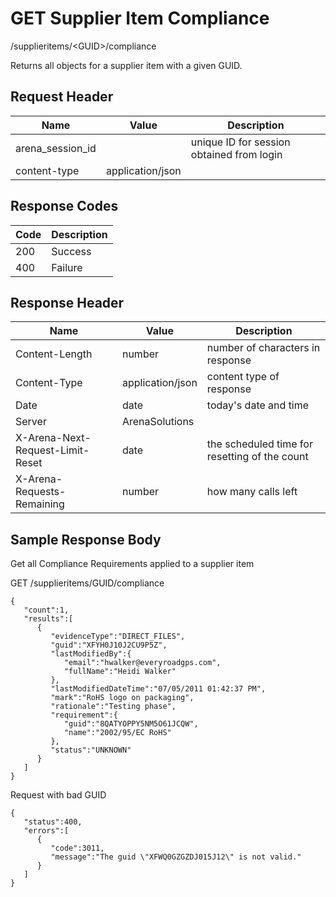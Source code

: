 # GET Supplier Item Compliance


/supplieritems/&lt;GUID&gt;/compliance

Returns all  objects for a supplier item with a given GUID.

## Request Header

| Name | Value | Description |
|  --- |  --- |  --- | 
| arena_session_id |   | unique ID for session obtained from login |
| content\-type | application/json |   |

## Response Codes

| Code | Description |
|  --- |  --- | 
| 200 | Success |
| 400 | Failure |

## Response Header

| Name | Value | Description |
|  --- |  --- |  --- | 
| Content\-Length | number | number of characters in response |
| Content\-Type | application/json | content type of response |
| Date | date | today's date and time |
| Server | ArenaSolutions |   |
| X\-Arena\-Next\-Request\-Limit\-Reset  | date | the scheduled time for resetting of the count |
| X\-Arena\-Requests\-Remaining  | number | how many calls left |

## Sample Response Body
Get all Compliance Requirements applied to a supplier item



GET /supplieritems/GUID/compliance

```
{  
   "count":1,
   "results":[  
      {  
         "evidenceType":"DIRECT_FILES",
         "guid":"XFYH0J10J2CU9P5Z",
         "lastModifiedBy":{  
            "email":"hwalker@everyroadgps.com",
            "fullName":"Heidi Walker"
         },
         "lastModifiedDateTime":"07/05/2011 01:42:37 PM",
         "mark":"RoHS logo on packaging",
         "rationale":"Testing phase",
         "requirement":{  
            "guid":"8QATYOPPY5NM5O61JCQW",
            "name":"2002/95/EC RoHS"
         },
         "status":"UNKNOWN"
      }
   ]
}
```
Request with bad GUID

```
{  
   "status":400,
   "errors":[  
      {  
         "code":3011,
         "message":"The guid \"XFWQ0GZGZDJ015J12\" is not valid."
      }
   ]
}
```
